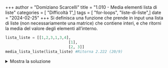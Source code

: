 +++
author = "Domiziano Scarcelli"
title = "1.010 - Media elementi lista di liste"
categories = [ "Difficoltà 1",]
tags = [ "for-loops", "liste-di-liste",]
date = "2024-02-25"
+++
Si definisca una funzione che prende in input una lista di liste (non necessariamente una matrice) che contiene interi, e che ritorni la media del valore degli elementi all’interno.

```python
lista_liste = [[1,2,3,1,3,4],
							[1],
							[2, 3]]
media_lista_liste(lista_liste) #Ritorna 2.222 (20/9)
```

<details>
<summary>Mostra la soluzione</summary>

```python
#Soluzione: Alessio Lucciola
def media_lista_liste(lista_liste):
    somma_valori = 0
    numero_elementi = 0
    for lista in lista_liste:
        numero_elementi += len(lista)
        somma_valori += sum(lista)
    return somma_valori/numero_elementi
```
</details>
